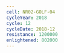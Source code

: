 ```yaml
---
cell: NR02-GOLF-04
cycleYear: 2018
cycle: 12
cycleDate: 2018-12
resistance: 1200000
enlightened: 802000
---
```

